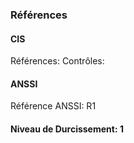 ### Références

#### CIS
Références:
Contrôles:

#### ANSSI
Référence ANSSI: R1

#### Niveau de Durcissement: 1
